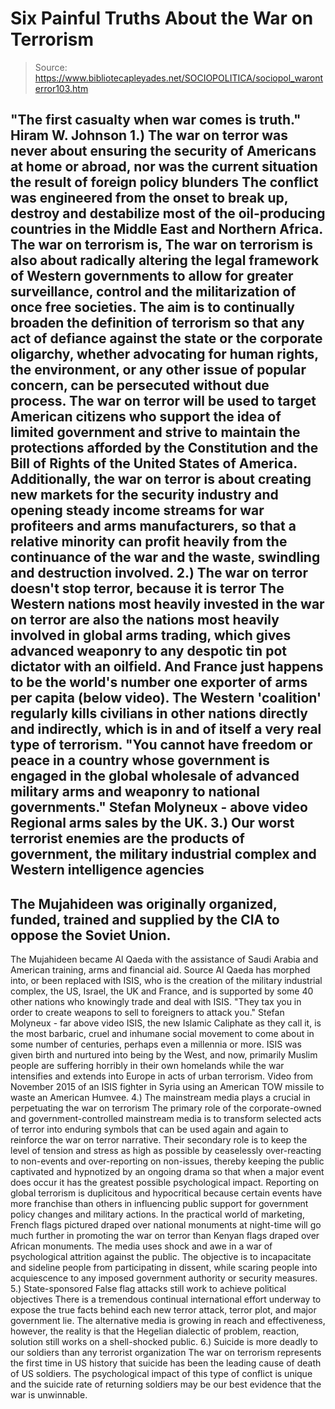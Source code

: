 # Six Painful Truths About the War on Terrorism

> Source: https://www.bibliotecapleyades.net/SOCIOPOLITICA/sociopol_waronterror103.htm

"The first casualty when war comes is truth."
Hiram W. Johnson
1.) The war on terror was never
about ensuring the security of Americans at home or abroad, nor was
the current situation the result of foreign policy blunders
The conflict was
engineered from the onset to
break up, destroy and
destabilize most of the
oil-producing countries in the Middle East
and Northern Africa.
The war on terrorism is,
The war on terrorism is also about
radically altering the legal framework of Western governments to
allow for
greater surveillance, control and
the militarization of once free
societies.
The aim is to
continually
broaden the definition of terrorism so that any act of defiance
against the state or the corporate oligarchy, whether advocating for
human rights,
the environment, or any other issue of popular concern, can be
persecuted without due process.
The war on terror will be used to
target American citizens who
support the idea of limited government
and strive to maintain the protections afforded by the Constitution
and the Bill of Rights of the United States of America.
Additionally, the war on terror is about
creating new markets for the security industry and opening steady
income streams for war profiteers and arms manufacturers, so that
a relative minority can profit heavily from
the continuance of the
war and the waste,
swindling and destruction involved.
2.) The war on terror doesn't
stop terror, because it is terror
The Western nations most heavily
invested in the war on terror are also the nations most heavily
involved in global arms trading, which gives advanced weaponry to
any despotic
tin pot dictator with an
oilfield.
And France just happens to be
the world's number one exporter of arms per capita (below video).
The Western 'coalition'
regularly kills civilians in other
nations directly and indirectly, which is in and of itself a very
real type of terrorism.
"You cannot have freedom or peace in a
country whose government is engaged in the global wholesale
of advanced military arms and weaponry to national
governments."
Stefan Molyneux - above video
Regional arms sales by the UK.
3.) Our worst terrorist enemies
are the products of government, the military industrial complex and
Western intelligence agencies
-
The Mujahideen was originally
organized, funded,
trained and supplied by the CIA to oppose
the Soviet Union.
-
The Mujahideen became Al Qaeda with
the assistance of Saudi Arabia and American training, arms and
financial aid.
Source
Al Qaeda has morphed into, or been replaced with
ISIS, who is the creation of
the military industrial complex, the US, Israel, the UK and
France, and is
supported by some 40 other nations who knowingly trade and deal
with ISIS.
"They tax you in order to create weapons to
sell to foreigners to attack you."
Stefan Molyneux - far above video
ISIS, the new Islamic Caliphate as they
call it, is the most barbaric, cruel and inhumane social movement to
come about in some number of centuries, perhaps even a millennia or
more.
ISIS was given
birth and nurtured into being by the West, and
now,
primarily Muslim people are
suffering horribly in their own homelands while
the
war intensifies and
extends into Europe in acts of urban terrorism.
Video
from November 2015 of an ISIS fighter in Syria
using an American TOW
missile
to waste an American Humvee.
4.) The mainstream media plays a
crucial in perpetuating the war on terrorism
The primary role of the
corporate-owned and government-controlled mainstream media is to
transform selected acts of terror into enduring symbols that can be
used again and again to reinforce the war on terror narrative.
Their
secondary role is to
keep the level of tension and stress
as high as possible by
ceaselessly over-reacting to non-events and over-reporting on
non-issues, thereby keeping the public captivated and hypnotized by
an ongoing drama so that when a major event does occur it has the
greatest possible psychological impact.
Reporting on global terrorism is
duplicitous and hypocritical because certain events have more
franchise than others in influencing public support for government
policy changes and military actions.
In the practical world of
marketing, French flags pictured draped over national monuments at
night-time will go much further in promoting the war on terror than
Kenyan flags draped over African monuments.
The media uses shock and awe in a war of
psychological attrition against the public.
The objective is to
incapacitate and sideline people from participating in dissent,
while scaring people into acquiescence to any imposed government
authority or security measures.
5.) State-sponsored
False flag attacks still work to achieve political objectives
There is a tremendous continual
international effort underway to expose the true facts behind each
new terror attack, terror plot, and major government lie.
The
alternative media is growing in reach and effectiveness,
however, the reality is that the
Hegelian dialectic of problem, reaction, solution still works on
a shell-shocked public.
6.) Suicide is more deadly to
our soldiers than any terrorist organization
The war on terrorism represents the
first time in US history that
suicide has been
the leading cause of death of US soldiers.
The
psychological impact of this type of conflict is unique and the
suicide rate of returning soldiers may be our best evidence that the
war is unwinnable.
